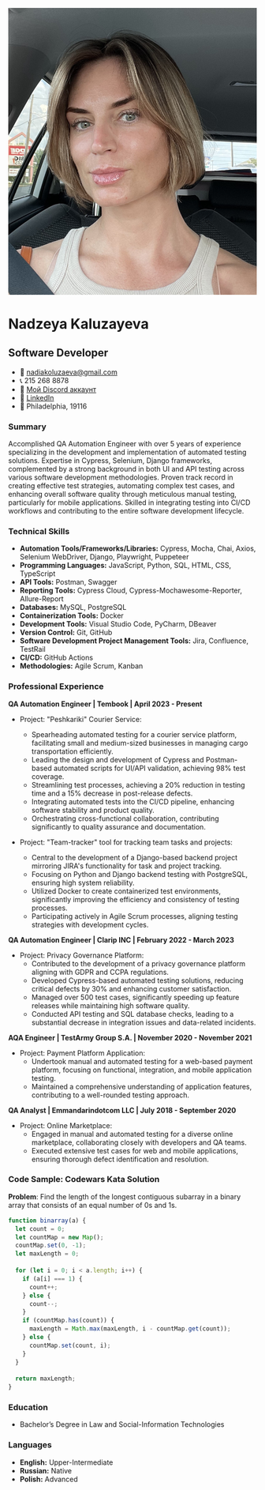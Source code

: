 ![Nadzeya Kaluzayeva](./1.jpg)

# Nadzeya Kaluzayeva

## Software Developer

- 📧 nadiakoluzaeva@gmail.com
- 📞 215 268 8878
- 💬 [Мой Discord аккаунт](https://discord.com/users/nadia9022)
- 🔗 [LinkedIn](https://www.linkedin.com/in/nadzeya-kaluzayeva/)
- 📍 Philadelphia, 19116

### Summary

Accomplished QA Automation Engineer with over 5 years of experience specializing in the development and implementation of automated testing solutions. Expertise in Cypress, Selenium, Django frameworks, complemented by a strong background in both UI and API testing across various software development methodologies. Proven track record in creating effective test strategies, automating complex test cases, and enhancing overall software quality through meticulous manual testing, particularly for mobile applications. Skilled in integrating testing into CI/CD workflows and contributing to the entire software development lifecycle.

### Technical Skills

- **Automation Tools/Frameworks/Libraries:** Cypress, Mocha, Chai, Axios, Selenium WebDriver, Django, Playwright, Puppeteer
- **Programming Languages:** JavaScript, Python, SQL, HTML, CSS, TypeScript
- **API Tools:** Postman, Swagger
- **Reporting Tools:** Cypress Cloud, Cypress-Mochawesome-Reporter, Allure-Report
- **Databases:** MySQL, PostgreSQL
- **Containerization Tools:** Docker
- **Development Tools:** Visual Studio Code, PyCharm, DBeaver
- **Version Control:** Git, GitHub
- **Software Development Project Management Tools:** Jira, Confluence, TestRail
- **CI/CD:** GitHub Actions
- **Methodologies:** Agile Scrum, Kanban

### Professional Experience

**QA Automation Engineer | Tembook | April 2023 - Present**

- Project: "Peshkariki" Courier Service:

  - Spearheading automated testing for a courier service platform, facilitating small and medium-sized businesses in managing cargo transportation efficiently.
  - Leading the design and development of Cypress and Postman-based automated scripts for UI/API validation, achieving 98% test coverage.
  - Streamlining test processes, achieving a 20% reduction in testing time and a 15% decrease in post-release defects.
  - Integrating automated tests into the CI/CD pipeline, enhancing software stability and product quality.
  - Orchestrating cross-functional collaboration, contributing significantly to quality assurance and documentation.

- Project: "Team-tracker" tool for tracking team tasks and projects:
  - Central to the development of a Django-based backend project mirroring JIRA's functionality for task and project tracking.
  - Focusing on Python and Django backend testing with PostgreSQL, ensuring high system reliability.
  - Utilized Docker to create containerized test environments, significantly improving the efficiency and consistency of testing processes.
  - Participating actively in Agile Scrum processes, aligning testing strategies with development cycles.

**QA Automation Engineer | Clarip INC | February 2022 - March 2023**

- Project: Privacy Governance Platform:
  - Contributed to the development of a privacy governance platform aligning with GDPR and CCPA regulations.
  - Developed Cypress-based automated testing solutions, reducing critical defects by 30% and enhancing customer satisfaction.
  - Managed over 500 test cases, significantly speeding up feature releases while maintaining high software quality.
  - Conducted API testing and SQL database checks, leading to a substantial decrease in integration issues and data-related incidents.

**AQA Engineer | TestArmy Group S.A. | November 2020 - November 2021**

- Project: Payment Platform Application:
  - Undertook manual and automated testing for a web-based payment platform, focusing on functional, integration, and mobile application testing.
  - Maintained a comprehensive understanding of application features, contributing to a well-rounded testing approach.

**QA Analyst | Emmandarindotcom LLC | July 2018 - September 2020**

- Project: Online Marketplace:
  - Engaged in manual and automated testing for a diverse online marketplace, collaborating closely with developers and QA teams.
  - Executed extensive test cases for web and mobile applications, ensuring thorough defect identification and resolution.

### Code Sample: Codewars Kata Solution
**Problem**: Find the length of the longest contiguous subarray in a binary array that consists of an equal number of 0s and 1s.

```javascript
function binarray(a) {
  let count = 0;
  let countMap = new Map();
  countMap.set(0, -1);
  let maxLength = 0;
  
  for (let i = 0; i < a.length; i++) {
    if (a[i] === 1) {
      count++;
    } else {
      count--;
    }
    if (countMap.has(count)) {
      maxLength = Math.max(maxLength, i - countMap.get(count));
    } else {
      countMap.set(count, i);
    }
  }
  
  return maxLength;
} 
```

### Education

- Bachelor’s Degree in Law and Social-Information Technologies


### Languages
- **English:** Upper-Intermediate
- **Russian:** Native
- **Polish:** Advanced
